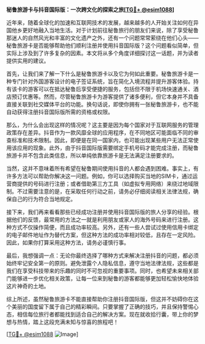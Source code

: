 **秘鲁旅游卡与抖音国际版：一次跨文化的探索之旅[[TG💪+ @esim1088](https://t.me/s/esim1088)]**

近年来，随着全球化的加速和互联网技术的发展，越来越多的人开始关注如何在异国他乡更好地融入当地生活。对于计划前往秘鲁旅行的朋友们来说，除了享受秘鲁那迷人的自然风光和丰富的文化遗产之外，还有一个问题常常萦绕在他们心头——秘鲁旅游卡是否能够帮助他们顺利注册并使用抖音国际版？这个问题看似简单，但实际上涉及到了许多复杂的因素。本文将从多个角度详细探讨这一话题，并为读者提供实用的建议。

首先，让我们来了解一下什么是秘鲁旅游卡以及它为何如此重要。秘鲁旅游卡是一种专门针对外国游客设计的电子签证系统，旨在简化入境流程并提升游客体验。持有该卡的游客可以在抵达秘鲁后享受便捷的服务，包括但不限于机场快速通关、酒店预订优惠等。然而，尽管秘鲁旅游卡为游客提供了诸多便利，但它本身并不具备直接关联到社交媒体平台的功能。换句话说，即使你拥有一张秘鲁旅游卡，也不能自动获得注册抖音国际版所需的资格或权限。

那么，为什么会出现这样的情况呢？这主要是因为每个国家对于互联网服务的管理政策存在差异。抖音作为一款风靡全球的应用程序，在不同地区可能面临不同的审查标准和技术限制。因此，即便是在同一国家内，也可能出现某些用户无法正常使用该应用的现象。此外，由于抖音国际版需要绑定手机号码才能完成注册，而秘鲁旅游卡并不包含此类信息，所以单纯依靠旅游卡是无法满足注册要求的。

当然，这并不意味着所有希望在秘鲁期间使用抖音的人都会遇到困难。事实上，有许多方法可以帮助你解决这一问题。例如，你可以选择购买当地的SIM卡，通过运营商提供的号码进行注册；或者借助第三方工具（如虚拟专用网络）来绕过地域限制。不过需要注意的是，在采取任何行动之前，请务必仔细阅读相关法律法规，确保自己的行为符合当地规定。

接下来，我们再来看看那些已经成功注册并使用抖音国际版的旅人分享的经验。根据他们的反馈，最常用的方法之一就是利用朋友或家人的海外号码来进行注册。这种方式不仅操作简便，而且成功率较高。另外，还有一些人尝试过使用信用卡绑定的电子邮件地址作为替代方案，但这种方法的成功率相对较低，且存在一定风险。因此，如果你打算采用这种方法，请务必谨慎行事。

最后，我想强调一点：无论你最终选择了哪种方式来解决注册抖音的问题，都必须始终牢记安全第一的原则。避免泄露个人隐私信息，遵守当地法律法规，这些都是我们在享受科技带来的乐趣的同时不可忽视的重要事项。同时，也希望未来相关部门能够进一步优化相关政策，让每一位来到秘鲁的游客都能够更加轻松愉快地体验这片神奇的土地。

综上所述，虽然秘鲁旅游卡不能直接帮助你注册抖音国际版，但这并不妨碍你在这个美丽的国度留下属于自己的精彩瞬间。只要掌握了正确的技巧，并且保持警惕心态，相信每位旅行者都能找到适合自己的解决方案。现在就收拾行囊，带上你的梦想与热情，踏上这段充满未知与惊喜的旅程吧！

[[TG💪+ @esim1088](https://t.me/s/esim1088) ![Image](https://i.postimg.cc/4NQfJmqS/Snipaste-2025-05-13-00-14-12.png)]